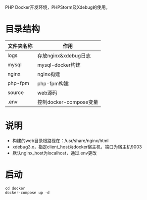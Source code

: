 PHP Docker开发环境，PHPStorm及Xdebug的使用。

# 目录结构
| 文件夹名称 | 作用 |
|---|---|
| logs | 存放nginx&xdebug日志 |
| mysql | mysql-docker构建 |
| nginx | nginx构建 |
| php-fpm | php-fpm构建 |
| source | web源码 |
| .env | 控制docker-compose变量 |

# 说明
* 构建的web目录根路径在：/usr/share/nginx/html
* xdebug3.x，指定client_host为docker宿主机，端口为宿主机9003
* 默认nginx_host为localhost，通过.env更改


# 启动
```shell
cd docker
docker-compose up -d 
```


